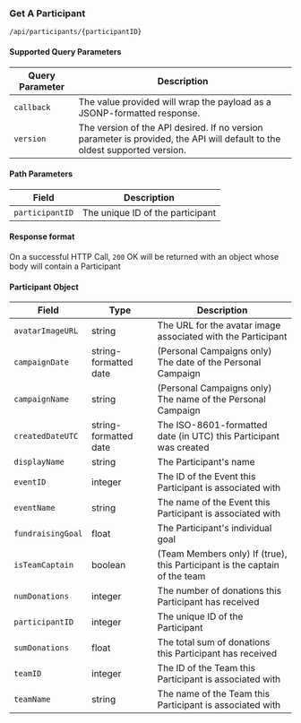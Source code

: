 ### Get A Participant
`/api/participants/{participantID}`
#### Supported Query Parameters

| Query Parameter | Description |
| --- | --- |
| `callback` | The value provided will wrap the payload as a JSONP-formatted response. |
| `version` |The version of the API desired. If no version parameter is provided, the API will default to the oldest supported version. |
#### Path Parameters

| Field | Description |
| --- | --- |
| `participantID` | The unique ID of the participant |
#### Response format
On a successful HTTP Call, `200` OK will be returned with an object whose body will contain a Participant

#### Participant Object
| Field | Type | Description |
| --- | --- | --- |
| `avatarImageURL` | string | The URL for the avatar image associated with the Participant |
| `campaignDate` | string-formatted date | (Personal Campaigns only) The date of the Personal Campaign |
| `campaignName` | string | (Personal Campaigns only) The name of the Personal Campaign |
| `createdDateUTC` | string-formatted date | The ISO-8601-formatted date (in UTC) this Participant was created |
| `displayName` | string|The Participant's name |
| `eventID` | integer | The ID of the Event this Participant is associated with |
| `eventName` | string | The name of the Event this Participant is associated with |
| `fundraisingGoal` | float | The Participant's individual goal |
| `isTeamCaptain` | boolean | (Team Members only) If (true), this Participant is the captain of the team |
| `numDonations` | integer | The number of donations this Participant has received |
| `participantID` | integer | The unique ID of the Participant |
| `sumDonations` | float | The total sum of donations this Participant has received |
| `teamID` | integer | The ID of the Team this Participant is associated with |
| `teamName` | string | The name of the Team this Participant is associated with |
